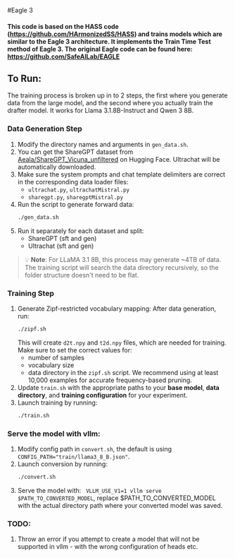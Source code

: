 #Eagle 3
#### This code is based on the HASS code (https://github.com/HArmonizedSS/HASS) and trains models which are similar to the Eagle 3 architecture.  It implements the Train Time Test method of Eagle 3.  The original Eagle code can be found here: https://github.com/SafeAILab/EAGLE

## To Run:

The training process is broken up in to 2 steps, the first where you generate data from the large model, and the second where you actually train the drafter model. It works for Llama 3.1.8B-Instruct and Qwen 3 8B.

### Data Generation Step

1. Modify the directory names and arguments in `gen_data.sh`.
2. You can get the ShareGPT dataset from [Aeala/ShareGPT_Vicuna_unfiltered](https://huggingface.co/datasets/Aeala/ShareGPT_Vicuna_unfiltered) on Hugging Face. Ultrachat will be automatically downloaded.
3. Make sure the system prompts and chat template delimiters are correct in the corresponding data loader files:
   - `ultrachat.py`, `ultrachatMistral.py`
   - `sharegpt.py`, `sharegptMistral.py`
4. Run the script to generate forward data:
    ```bash
    ./gen_data.sh
    ```
5. Run it separately for each dataset and split:
    - ShareGPT (sft and gen)
    - Ultrachat (sft and gen)

> 💡 **Note**: For LLaMA 3.1 8B, this process may generate ~4TB of data. The training script will search the data directory recursively, so the folder structure doesn't need to be flat.

### Training Step

1. Generate Zipf-restricted vocabulary mapping:
    After data generation, run:
    ```bash
    ./zipf.sh
    ```
    This will create `d2t.npy` and `t2d.npy` files, which are needed for training.
    Make sure to set the correct values for:
    - number of samples
    - vocabulary size
    - data directory
    in the `zipf.sh` script. We recommend using at least 10,000 examples for accurate frequency-based pruning.
2. Update `train.sh` with the appropriate paths to your **base model**, **data directory**, and **training configuration** for your experiment.
3. Launch training by running:
   ```bash
   ./train.sh
   ```


### Serve the model with vllm:
1. Modify config path in `convert.sh`, the default is using `CONFIG_PATH="train/llama3_8_B.json"`.
2. Launch conversion by running:
   ```bash
   ./convert.sh
   ```
2. Serve the model with: ` VLLM_USE_V1=1 vllm serve $PATH_TO_CONVERTED_MODEL`, replace $PATH_TO_CONVERTED_MODEL with the actual directory path where your converted model was saved.



### TODO:
1. Throw an error if you attempt to create a model that will not be supported in vllm - with the wrong configuration of heads etc.
